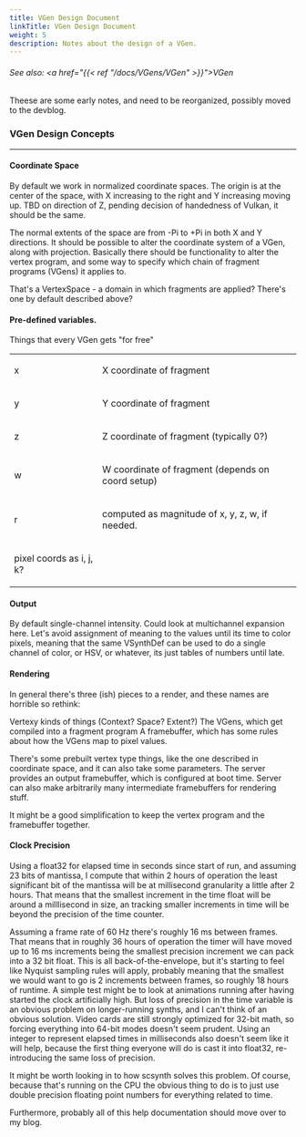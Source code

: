 ```yaml
---
title: VGen Design Document
linkTitle: VGen Design Document
weight: 5
description: Notes about the design of a VGen.
---
```

<!-- generated file, please edit the original .schelp file(in the Scintillator repository) and then run schelpToMarkDown.scdscript to regenerate. -->
###### See also: <a href="{{< ref "/docs/VGens/VGen" >}}">VGen</a> 



Theese are some early notes, and need to be reorganized, possibly moved to the devblog.



### VGen Design Concepts
---



#### Coordinate Space



By default we work in normalized coordinate spaces. The origin is at the center of the space, with X increasing to the right and Y increasing moving up. TBD on direction of Z, pending decision of handedness of Vulkan, it should be the same.



The normal extents of the space are from -Pi to +Pi in both X and Y directions. It should be possible to alter the coordinate system of a VGen, along with projection. Basically there should be functionality to alter the vertex program, and some way to specify which chain of fragment programs (VGens) it applies to.



That's a VertexSpace - a domain in which fragments are applied? There's one by default described above?



#### Pre-defined variables.



Things that every VGen gets "for free"


<table>
<tr><td>

x

</td><td>

X coordinate of fragment

</td></tr>
<tr><td>

y

</td><td>

Y coordinate of fragment

</td></tr>
<tr><td>

z

</td><td>

Z coordinate of fragment (typically 0?)

</td></tr>
<tr><td>

w

</td><td>

W coordinate of fragment (depends on coord setup)

</td></tr>
<tr><td>

r

</td><td>

computed as magnitude of x, y, z, w, if needed.

</td></tr>
<tr><td>

pixel coords as i, j, k?

</td></tr>

</table>


#### Output



By default single-channel intensity. Could look at multichannel expansion here. Let's avoid assignment of meaning to the values until its time to color pixels, meaning that the same VSynthDef can be used to do a single channel of color, or HSV, or whatever, its just tables of numbers until late.



#### Rendering



In general there's three (ish) pieces to a render, and these names are horrible so rethink:



Vertexy kinds of things (Context? Space? Extent?) The VGens, which get compiled into a fragment program A framebuffer, which has some rules about how the VGens map to pixel values.



There's some prebuilt vertex type things, like the one described in coordinate space, and it can also take some parameters. The server provides an output framebuffer, which is configured at boot time. Server can also make arbitrarily many intermediate framebuffers for rendering stuff.



It might be a good simplification to keep the vertex program and the framebuffer together.



#### Clock Precision



Using a float32 for elapsed time in seconds since start of run, and assuming 23 bits of mantissa, I compute that within 2 hours of operation the least significant bit of the mantissa will be at millisecond granularity a little after 2 hours. That means that the smallest increment in the time float will be around a milllisecond in size, an tracking smaller increments in time will be beyond the precision of the time counter.



Assuming a frame rate of 60 Hz there's roughly 16 ms between frames. That means that in roughly 36 hours of operation the timer will have moved up to 16 ms increments being the smallest precision increment we can pack into a 32 bit float. This is all back-of-the-envelope, but it's starting to feel like Nyquist sampling rules will apply, probably meaning that the smallest we would want to go is 2 increments between frames, so roughly 18 hours of runtime. A simple test might be to look at animations running after having started the clock artificially high. But loss of precision in the time variable is an obvious problem on longer-running synths, and I can't think of an obvious solution. Video cards are still strongly optimized for 32-bit math, so forcing everything into 64-bit modes doesn't seem prudent. Using an integer to represent elapsed times in milliseconds also doesn't seem like it will help, because the first thing everyone will do is cast it into float32, re-introducing the same loss of precision.



It might be worth looking in to how scsynth solves this problem. Of course, because that's running on the CPU the obvious thing to do is to just use double precision floating point numbers for everything related to time.



Furthermore, probably all of this help documentation should move over to my blog.

